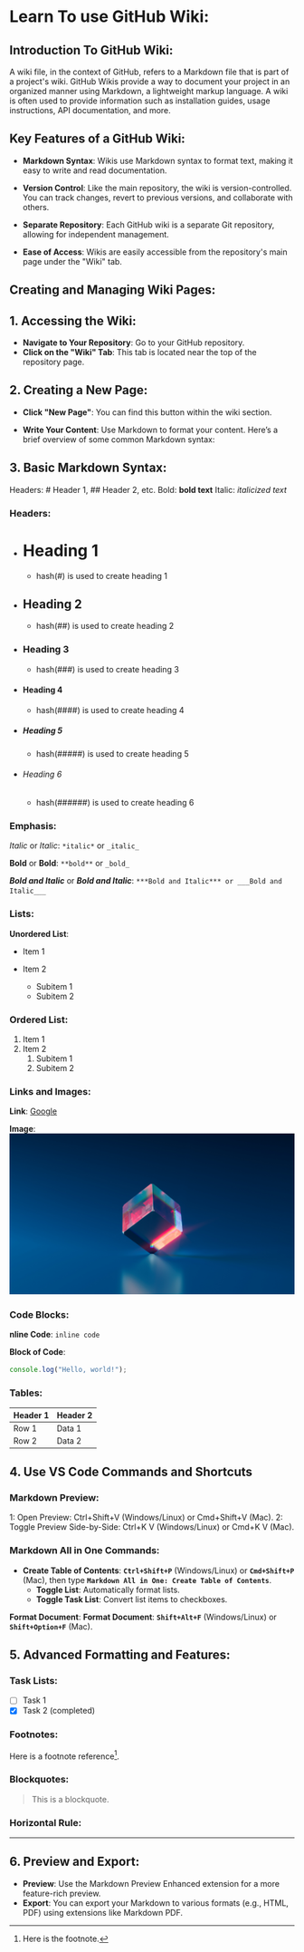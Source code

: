 # Learn To use GitHub Wiki:

## Introduction To GitHub Wiki:

A wiki file, in the context of GitHub, refers to a Markdown file that is part of a project's wiki. GitHub Wikis provide a way to document your project in an organized manner using Markdown, a lightweight markup language. A wiki is often used to provide information such as installation guides, usage instructions, API documentation, and more.

## Key Features of a GitHub Wiki:

- **Markdown Syntax**: Wikis use Markdown syntax to format text, making it easy to write and read documentation.

- **Version Control**: Like the main repository, the wiki is version-controlled. You can track changes, revert to previous versions, and collaborate with others.

- **Separate Repository**: Each GitHub wiki is a separate Git repository, allowing for independent management.

- **Ease of Access**: Wikis are easily accessible from the repository's main page under the "Wiki" tab.

## Creating and Managing Wiki Pages:

## 1. Accessing the Wiki:

- **Navigate to Your Repository**: Go to your GitHub repository.
- **Click on the "Wiki" Tab**: This tab is located near the top of the repository page.

## 2. Creating a New Page:

- **Click "New Page"**: You can find this button within the wiki section.

- **Write Your Content**: Use Markdown to format your content. Here’s a brief overview of some common Markdown syntax:

## 3. Basic Markdown Syntax:

Headers: # Header 1, ## Header 2, etc.
Bold: **bold text**
Italic: _italicized text_

### Headers:

- # Heading 1

  - hash(#) is used to create heading 1

- ## Heading 2

  - hash(##) is used to create heading 2

- ### Heading 3

  - hash(###) is used to create heading 3

- #### Heading 4

  - hash(####) is used to create heading 4

- ##### Heading 5

  - hash(#####) is used to create heading 5

- ###### Heading 6
  - hash(######) is used to create heading 6

### Emphasis:

_Italic_ or _Italic_: `*italic*` or `_italic_`

**Bold** or **Bold**: `**bold**` or `_bold_`

**_Bold and Italic_** or **_Bold and Italic_**: `***Bold and Italic*** or ___Bold and Italic___`

### Lists:

**Unordered List**:

- Item 1
- Item 2

  - Subitem 1
  - Subitem 2

### Ordered List:

1. Item 1
2. Item 2
   1. Subitem 1
   2. Subitem 2

### Links and Images:

**Link**:
[Google](https://google.com/)

**Image**:
![Alt text](https://github.com/hameed008/learn-wiki/blob/main/blue-5457731.jpg)

### Code Blocks:

**nline Code**:
`inline code`

**Block of Code**:

```javascript
console.log("Hello, world!");
```

### Tables:

| Header 1 | Header 2 |
| -------- | -------- |
| Row 1    | Data 1   |
| Row 2    | Data 2   |

## 4. Use VS Code Commands and Shortcuts

### Markdown Preview:

1: Open Preview: Ctrl+Shift+V (Windows/Linux) or Cmd+Shift+V (Mac).
2: Toggle Preview Side-by-Side: Ctrl+K V (Windows/Linux) or Cmd+K V (Mac).

### Markdown All in One Commands:

- **Create Table of Contents**: **`Ctrl+Shift+P`** (Windows/Linux) or **`Cmd+Shift+P`** (Mac), then type **`Markdown All in One: Create Table of Contents`**.
  - **Toggle List**: Automatically format lists.
  - **Toggle Task List**: Convert list items to checkboxes.

**Format Document**:
**Format Document**: **`Shift+Alt+F`** (Windows/Linux) or **`Shift+Option+F`** (Mac).

## 5. Advanced Formatting and Features:

### Task Lists:

- [ ] Task 1
- [x] Task 2 (completed)

### Footnotes:

Here is a footnote reference[^1].

[^1]: Here is the footnote.

### Blockquotes:

> This is a blockquote.

### Horizontal Rule:

---

## 6. Preview and Export:

- **Preview**: Use the Markdown Preview Enhanced extension for a more feature-rich preview.
- **Export**: You can export your Markdown to various formats (e.g., HTML, PDF) using extensions like Markdown PDF.
